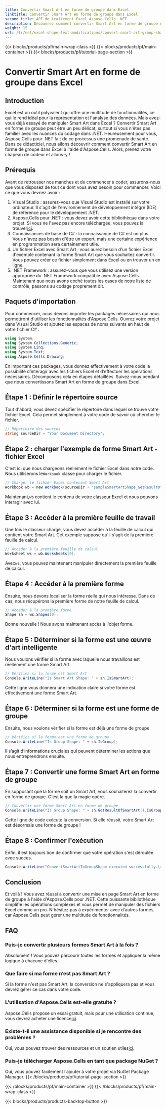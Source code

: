 ```yaml
---
title: Convertir Smart Art en forme de groupe dans Excel
linktitle: Convertir Smart Art en forme de groupe dans Excel
second_title: API de traitement Excel Aspose.Cells .NET
description: Découvrez comment convertir Smart Art en forme de groupe dans Excel à l'aide d'Aspose.Cells pour .NET avec ce didacticiel étape par étape.
weight: 15
url: /fr/net/excel-shape-text-modifications/convert-smart-art-group-shape-excel/
---
```


{{< blocks/products/pf/main-wrap-class >}}
{{< blocks/products/pf/main-container >}}
{{< blocks/products/pf/tutorial-page-section >}}

# Convertir Smart Art en forme de groupe dans Excel

## Introduction
Excel est un outil polyvalent qui offre une multitude de fonctionnalités, ce qui le rend idéal pour la représentation et l'analyse des données. Mais avez-vous déjà essayé de manipuler Smart Art dans Excel ? Convertir Smart Art en forme de groupe peut être un peu délicat, surtout si vous n'êtes pas familier avec les nuances du codage dans .NET. Heureusement pour vous, Aspose.Cells pour .NET fait de ce processus une promenade de santé. Dans ce didacticiel, nous allons découvrir comment convertir Smart Art en forme de groupe dans Excel à l'aide d'Aspose.Cells. Alors, prenez votre chapeau de codeur et allons-y !
## Prérequis
Avant de retrousser nos manches et de commencer à coder, assurons-nous que vous disposez de tout ce dont vous avez besoin pour commencer. Voici ce que vous devriez avoir :
1. Visual Studio : assurez-vous que Visual Studio est installé sur votre ordinateur. Il s'agit de l'environnement de développement intégré (IDE) de référence pour le développement .NET.
2.  Aspose.Cells pour .NET : vous devez avoir cette bibliothèque dans votre projet. Si vous ne l'avez pas encore téléchargée, vous pouvez la trouver[ici](https://releases.aspose.com/cells/net/).
3. Connaissances de base de C# : la connaissance de C# est un plus. Vous n'avez pas besoin d'être un expert, mais une certaine expérience en programmation sera certainement utile.
4. Un fichier Excel avec Smart Art : vous aurez besoin d'un fichier Excel d'exemple contenant la forme Smart Art que vous souhaitez convertir. Vous pouvez créer ce fichier simplement dans Excel ou en trouver un en ligne.
5. .NET Framework : assurez-vous que vous utilisez une version appropriée du .NET Framework compatible avec Aspose.Cells.
Maintenant que nous avons coché toutes les cases de notre liste de contrôle, passons au codage proprement dit.
## Paquets d'importation
Pour commencer, nous devons importer les packages nécessaires qui nous permettront d'utiliser les fonctionnalités d'Aspose.Cells. Ouvrez votre projet dans Visual Studio et ajoutez les espaces de noms suivants en haut de votre fichier C# :
```csharp
using System;
using System.Collections.Generic;
using System.Linq;
using System.Text;
using Aspose.Cells.Drawing;
```
En important ces packages, vous donnez effectivement à votre code la possibilité d’interagir avec les fichiers Excel et d’effectuer les opérations nécessaires.
Décomposons cela en étapes détaillées. Suivez-nous pendant que nous convertissons Smart Art en forme de groupe dans Excel.
## Étape 1 : Définir le répertoire source
Tout d'abord, vous devez spécifier le répertoire dans lequel se trouve votre fichier Excel. Cela permet simplement à votre code de savoir où chercher le fichier.
```csharp
// Répertoire des sources
string sourceDir = "Your Document Directory";
```
## Étape 2 : charger l'exemple de forme Smart Art - fichier Excel
 C'est ici que nous chargeons réellement le fichier Excel dans notre code. Nous utiliserons le`Workbook` classe pour charger le fichier.
```csharp
// Charger le fichier Excel contenant Smart Art
Workbook wb = new Workbook(sourceDir + "sampleSmartArtShape_GetResultOfSmartArt.xlsx");
```
 Maintenant,`wb` contient le contenu de votre classeur Excel et nous pouvons interagir avec lui.
## Étape 3 : Accéder à la première feuille de travail
Une fois le classeur chargé, vous devez accéder à la feuille de calcul qui contient votre Smart Art. Cet exemple suppose qu'il s'agit de la première feuille de calcul.
```csharp
// Accéder à la première feuille de calcul
Worksheet ws = wb.Worksheets[0];
```
 Avec`ws`, vous pouvez maintenant manipuler directement la première feuille de calcul.
## Étape 4 : Accéder à la première forme
Ensuite, nous devons localiser la forme réelle qui nous intéresse. Dans ce cas, nous récupérons la première forme de notre feuille de calcul.
```csharp
// Accéder à la première forme
Shape sh = ws.Shapes[0];
```
Bonne nouvelle ! Nous avons maintenant accès à l'objet forme.
## Étape 5 : Déterminer si la forme est une œuvre d'art intelligente
Nous voulons vérifier si la forme avec laquelle nous travaillons est réellement une forme Smart Art. 
```csharp
// Vérifiez si la forme est Smart Art
Console.WriteLine("Is Smart Art Shape: " + sh.IsSmartArt);
```
Cette ligne vous donnera une indication claire si votre forme est effectivement une forme Smart Art.
## Étape 6 : Déterminer si la forme est une forme de groupe
Ensuite, nous voulons vérifier si la forme est déjà une forme de groupe. 
```csharp
// Vérifiez si la forme est une forme de groupe
Console.WriteLine("Is Group Shape: " + sh.IsGroup);
```
Il s’agit d’informations cruciales qui peuvent déterminer les actions que nous entreprendrons ensuite.
## Étape 7 : Convertir une forme Smart Art en forme de groupe
En supposant que la forme soit un Smart Art, vous souhaiterez la convertir en forme de groupe. C'est là que la magie opère.
```csharp
// Convertir une forme Smart Art en forme de groupe
Console.WriteLine("Is Group Shape: " + sh.GetResultOfSmartArt().IsGroup);
```
Cette ligne de code exécute la conversion. Si elle réussit, votre Smart Art est désormais une forme de groupe !
## Étape 8 : Confirmer l'exécution
Enfin, il est toujours bon de confirmer que votre opération s'est déroulée avec succès.
```csharp
Console.WriteLine("ConvertSmartArtToGroupShape executed successfully.\r\n");
```

## Conclusion
Et voilà ! Vous avez réussi à convertir une mise en page Smart Art en forme de groupe à l'aide d'Aspose.Cells pour .NET. Cette puissante bibliothèque simplifie les opérations complexes et vous permet de manipuler des fichiers Excel comme un pro. N'hésitez pas à expérimenter avec d'autres formes, car Aspose.Cells peut gérer une multitude de fonctionnalités. 
## FAQ
### Puis-je convertir plusieurs formes Smart Art à la fois ?
Absolument ! Vous pouvez parcourir toutes les formes et appliquer la même logique à chacune d'elles.
### Que faire si ma forme n’est pas Smart Art ?
Si la forme n'est pas Smart Art, la conversion ne s'appliquera pas et vous devrez gérer ce cas dans votre code.
### L'utilisation d'Aspose.Cells est-elle gratuite ?
 Aspose.Cells propose un essai gratuit, mais pour une utilisation continue, vous devrez acheter une licence[ici](https://purchase.aspose.com/buy).
### Existe-t-il une assistance disponible si je rencontre des problèmes ?
 Oui, vous pouvez trouver des ressources et un soutien utiles[ici](https://forum.aspose.com/c/cells/9).
### Puis-je télécharger Aspose.Cells en tant que package NuGet ?
Oui, vous pouvez facilement l’ajouter à votre projet via NuGet Package Manager.
{{< /blocks/products/pf/tutorial-page-section >}}

{{< /blocks/products/pf/main-container >}}
{{< /blocks/products/pf/main-wrap-class >}}

{{< blocks/products/products-backtop-button >}}
